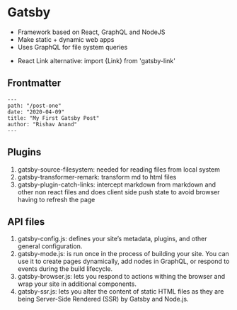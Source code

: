 # Gatsby

- Framework based on React, GraphQL and NodeJS
- Make static + dynamic web apps
- Uses GraphQL for file system queries

* React Link alternative: import {Link} from 'gatsby-link'

## Frontmatter

```
---
path: "/post-one"
date: "2020-04-09"
title: "My First Gatsby Post"
author: "Rishav Anand"
---
```

## Plugins

1. gatsby-source-filesystem: needed for reading files from local system
2. gatsby-transformer-remark: transform md to html files
3. gatsby-plugin-catch-links: intercept markdown from markdown and other non react files and does client side push state to avoid browser having to refresh the page

## API files

1. gatsby-config.js: defines your site’s metadata, plugins, and other general configuration.
2. gatsby-mode.js: is run once in the process of building your site. You can use it to create pages dynamically, add nodes in GraphQL, or respond to events during the build lifecycle.
3. gatsby-browser.js: lets you respond to actions withing the browser and wrap your site in additional components.
4. gatsby-ssr.js: lets you alter the content of static HTML files as they are being Server-Side Rendered (SSR) by Gatsby and Node.js.
